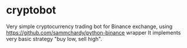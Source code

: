 # cryptobot
Very simple cryptocurrency trading bot for Binance exchange, using https://github.com/sammchardy/python-binance wrapper
It implements very basic strategy "buy low, sell high".
